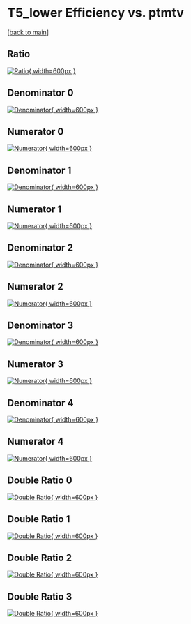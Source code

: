 # T5_lower Efficiency vs. ptmtv

[[back to main](./)]



## Ratio

[![Ratio](../mtv/var/T5_lower_base_321_1_eff_ptmtv.png){ width=600px }](../mtv/var/T5_lower_base_321_1_eff_ptmtv.pdf)

## Denominator 0

[![Denominator](../mtv/den/T5_lower_base_321_1_eff_ptmtv_den0.png){ width=600px }](../mtv/den/T5_lower_base_321_1_eff_ptmtv_den0.pdf)

## Numerator 0

[![Numerator](../mtv/num/T5_lower_base_321_1_eff_ptmtv_num0.png){ width=600px }](../mtv/num/T5_lower_base_321_1_eff_ptmtv_num0.pdf)

## Denominator 1

[![Denominator](../mtv/den/T5_lower_base_321_1_eff_ptmtv_den1.png){ width=600px }](../mtv/den/T5_lower_base_321_1_eff_ptmtv_den1.pdf)

## Numerator 1

[![Numerator](../mtv/num/T5_lower_base_321_1_eff_ptmtv_num1.png){ width=600px }](../mtv/num/T5_lower_base_321_1_eff_ptmtv_num1.pdf)

## Denominator 2

[![Denominator](../mtv/den/T5_lower_base_321_1_eff_ptmtv_den2.png){ width=600px }](../mtv/den/T5_lower_base_321_1_eff_ptmtv_den2.pdf)

## Numerator 2

[![Numerator](../mtv/num/T5_lower_base_321_1_eff_ptmtv_num2.png){ width=600px }](../mtv/num/T5_lower_base_321_1_eff_ptmtv_num2.pdf)

## Denominator 3

[![Denominator](../mtv/den/T5_lower_base_321_1_eff_ptmtv_den3.png){ width=600px }](../mtv/den/T5_lower_base_321_1_eff_ptmtv_den3.pdf)

## Numerator 3

[![Numerator](../mtv/num/T5_lower_base_321_1_eff_ptmtv_num3.png){ width=600px }](../mtv/num/T5_lower_base_321_1_eff_ptmtv_num3.pdf)

## Denominator 4

[![Denominator](../mtv/den/T5_lower_base_321_1_eff_ptmtv_den4.png){ width=600px }](../mtv/den/T5_lower_base_321_1_eff_ptmtv_den4.pdf)

## Numerator 4

[![Numerator](../mtv/num/T5_lower_base_321_1_eff_ptmtv_num4.png){ width=600px }](../mtv/num/T5_lower_base_321_1_eff_ptmtv_num4.pdf)

## Double Ratio 0

[![Double Ratio](../mtv/ratio/T5_lower_base_321_1_eff_ptmtv_ratio0.png){ width=600px }](../mtv/ratio/T5_lower_base_321_1_eff_ptmtv_ratio0.pdf)

## Double Ratio 1

[![Double Ratio](../mtv/ratio/T5_lower_base_321_1_eff_ptmtv_ratio1.png){ width=600px }](../mtv/ratio/T5_lower_base_321_1_eff_ptmtv_ratio1.pdf)

## Double Ratio 2

[![Double Ratio](../mtv/ratio/T5_lower_base_321_1_eff_ptmtv_ratio2.png){ width=600px }](../mtv/ratio/T5_lower_base_321_1_eff_ptmtv_ratio2.pdf)

## Double Ratio 3

[![Double Ratio](../mtv/ratio/T5_lower_base_321_1_eff_ptmtv_ratio3.png){ width=600px }](../mtv/ratio/T5_lower_base_321_1_eff_ptmtv_ratio3.pdf)

